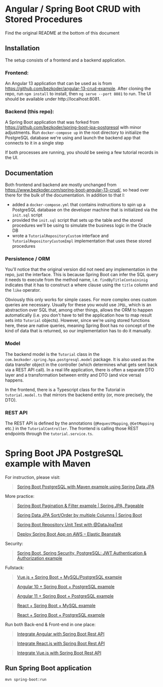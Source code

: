# Angular / Spring Boot CRUD with Stored Procedures

Find the original README at the bottom of this document

## Installation

The setup consists of a frontend and a backend application.

### Frontend:

An Angular 13 application that can be used as is from https://github.com/bezkoder/angular-13-crud-example. After cloning the repo, run `npm install` to install, then `ng serve --port 8081` to run. The UI should be available under http://localhost:8081.

### Backend (this repo):

A Spring Boot application that was forked from https://github.com/bezkoder/spring-boot-jpa-postgresql with minor adjustments. Run `docker-compose up` in the root directory to initialize the PostgreSQL database we're using and launch the backend app that connects to it in a single step

If both processes are running, you should be seeing a few tutorial records in the UI.

## Documentation

Both frontend and backend are mostly unchanged from https://www.bezkoder.com/spring-boot-angular-13-crud/, so head over there for the bulk of the documentation. In addition to that I:

- added a `docker-compose.yml` that contains instructions to spin up a PostgreSQL database on the developer machine that is initialized via the `init.sql` script
- provided the `init.sql` script that sets up the table and the stored procedures we'll be using to simulate the business logic in the Oracle DB
- wrote a `TutorialRepositoryCustom` interface and `TutorialRepositoryCustomImpl` implementation that uses these stored procedures

### Persistence / ORM

You'll notice that the original version did not need any implementation in the repo, just the interface. This is because Spring Boot can infer the SQL query it needs to execute from the method name, i.e. `findByTitleContaininig` indicates that it has to construct a where clause using the `title` column and the `like` operator.

Obviously this only works for simple cases. For more complex ones custom queries are necessary. Usually for these you would use `JPQL`, which is an abstraction over SQL that, among other things, allows the ORM to happen automatically (i.e. you don't have to tell the application how to map result sets into `Tutorial` objects). However, since we're using stored functions here, these are native queries, meaning Spring Boot has no concept of the kind of data that is returned, so our implementation has to do it manually.

### Model

The backend model is the `Tutorial` class in the `com.bezkoder.spring.hpa.postgresql.model` package. It is also used as the data transfer object in the controller (which determines what gets sent back via a REST API call). In a real life application, there is often a separate DTO layer and a transformation between entity and DTO (and vice versa) happens.

In the frontend, there is a Typescript class for the Tutorial in `tutorial.model.ts` that mirrors the backend entity (or, more precisely, the DTO).

### REST API

The REST API is defined by the annotations (`@RequestMapping`, `@GetMapping` etc.) in the  `TutorialController`. The frontend is calling those REST endpoints through the `tutorial.service.ts`.

# Spring Boot JPA PostgreSQL example with Maven

For instruction, please visit:
> [Spring Boot PostgreSQL with Maven example using Spring Data JPA](https://bezkoder.com/spring-boot-postgresql-example/)

More practice:
> [Spring Boot Pagination & Filter example | Spring JPA, Pageable](https://bezkoder.com/spring-boot-pagination-filter-jpa-pageable/)

> [Spring Data JPA Sort/Order by multiple Columns | Spring Boot](https://bezkoder.com/spring-data-sort-multiple-columns/)

> [Spring Boot Repository Unit Test with @DataJpaTest](https://bezkoder.com/spring-boot-unit-test-jpa-repo-datajpatest/)

> [Deploy Spring Boot App on AWS – Elastic Beanstalk](https://bezkoder.com/deploy-spring-boot-aws-eb/)

Security:
> [Spring Boot, Spring Security, PostgreSQL: JWT Authentication & Authorization example](https://bezkoder.com/spring-boot-security-postgresql-jwt-authentication/)

Fullstack:
> [Vue.js + Spring Boot + MySQL/PostgreSQL example](https://bezkoder.com/spring-boot-vue-js-crud-example/)

> [Angular 10 + Spring Boot + PostgreSQL example](https://bezkoder.com/angular-10-spring-boot-postgresql/)

> [Angular 11 + Spring Boot + PostgreSQL example](https://bezkoder.com/angular-11-spring-boot-postgresql/)

> [React + Spring Boot + MySQL example](https://bezkoder.com/react-spring-boot-crud/)

> [React + Spring Boot + PostgreSQL example](https://bezkoder.com/spring-boot-react-postgresql/)

Run both Back-end & Front-end in one place:
> [Integrate Angular with Spring Boot Rest API](https://bezkoder.com/integrate-angular-spring-boot/)

> [Integrate React.js with Spring Boot Rest API](https://bezkoder.com/integrate-reactjs-spring-boot/)

> [Integrate Vue.js with Spring Boot Rest API](https://bezkoder.com/integrate-vue-spring-boot/)

## Run Spring Boot application
```
mvn spring-boot:run
```

